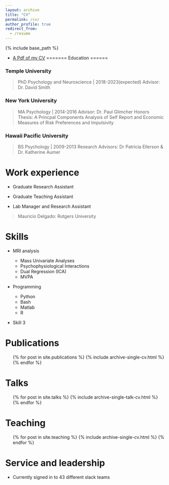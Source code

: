```yaml
---
layout: archive
title: "CV"
permalink: /cv/
author_profile: true
redirect_from:
  - /resume
---
```


{% include base_path %}


* [A Pdf of my CV](files/Dennison_CV-2.pdf)
=======
Education
======
### Temple University
> PhD Psychology and Neuroscience | 2018-2023(expected)
> Advisor: Dr. David Smith

### New York University
> MA Psychology | 2014-2016
> Advisor: Dr. Paul Glimcher
> Honors Thesis: A Princpal Components Analysis of Self Report and Economic Measures of Risk Preferences and Impulsivity
### Hawaii Pacific University
> BS Psychology | 2009-2013
> Research Advisors: Dr Patricia Ellerson & Dr. Katherine Aumer

Work experience
======
* Graduate Research Assistant

* Graduate Teaching Assistant

* Lab Manager and Research Assistant
> Mauricio Delgado: Rutgers University
  
Skills
======
* MRI analysis
  * Mass Univariate Analyses
  * Psychophysiological Interactions
  * Dual Regression (ICA)
  * MVPA
  
* Programming
  * Python
  * Bash
  * Matlab
  * R
  
* Skill 3

Publications
======
  <ul>{% for post in site.publications %}
    {% include archive-single-cv.html %}
  {% endfor %}</ul>
  
Talks
======
  <ul>{% for post in site.talks %}
    {% include archive-single-talk-cv.html %}
  {% endfor %}</ul>
  
Teaching
======
  <ul>{% for post in site.teaching %}
    {% include archive-single-cv.html %}
  {% endfor %}</ul>
  
Service and leadership
======
* Currently signed in to 43 different slack teams
